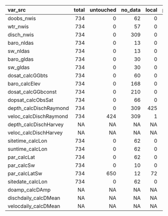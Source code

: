 |var_src                | total| untouched| no_data| local| posted_untagged| posted_tagged| uncounted| barheight|
|:----------------------|-----:|---------:|-------:|-----:|---------------:|-------------:|---------:|---------:|
|doobs_nwis             |   734|         0|      62|     0|               0|           672|         0|       734|
|wtr_nwis               |   734|         0|      57|     0|               0|           677|         0|       734|
|disch_nwis             |   734|         0|     309|     0|               0|           425|         0|       734|
|baro_nldas             |   734|         0|      13|     0|               0|           721|         0|       734|
|sw_nldas               |   734|         0|      13|     0|               0|           721|         0|       734|
|baro_gldas             |   734|         0|      30|     0|               0|           704|         0|       734|
|sw_gldas               |   734|         0|      30|     0|               0|           704|         0|       734|
|dosat_calcGGbts        |   734|         0|      60|     0|               0|           674|         0|       734|
|baro_calcElev          |   734|         0|     168|     0|               0|           566|         0|       734|
|dosat_calcGGbconst     |   734|         0|     210|     0|               0|           524|         0|       734|
|dopsat_calcObsSat      |   734|         0|      66|     0|               0|           668|         0|       734|
|depth_calcDischRaymond |   734|         0|     309|   425|               0|             0|         0|       734|
|veloc_calcDischRaymond |   734|       424|     309|     1|               0|             0|         0|       734|
|depth_calcDischHarvey  |    NA|        NA|      NA|    NA|              NA|            NA|        NA|        NA|
|veloc_calcDischHarvey  |    NA|        NA|      NA|    NA|              NA|            NA|        NA|        NA|
|sitetime_calcLon       |   734|         0|      62|     0|               0|           672|         0|       734|
|suntime_calcLon        |   734|         0|      62|     0|               0|           672|         0|       734|
|par_calcLat            |   734|         0|      62|     0|               0|           672|         0|       734|
|par_calcSw             |   734|         0|      10|     0|               0|           724|         0|       734|
|par_calcLatSw          |   734|       650|      12|    72|               0|             0|         0|       734|
|sitedate_calcLon       |   734|         0|      62|     0|               0|           672|         0|       734|
|doamp_calcDAmp         |    NA|        NA|      NA|    NA|              NA|            NA|        NA|        NA|
|dischdaily_calcDMean   |    NA|        NA|      NA|    NA|              NA|            NA|        NA|        NA|
|velocdaily_calcDMean   |    NA|        NA|      NA|    NA|              NA|            NA|        NA|        NA|
